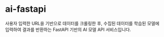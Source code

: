 # ai-fastapi
사용자 입력한 URL을 기반으로 데이터를 크롤링한 후, 수집된 데이터를 학습된 모델에 입력하여 결과를 반환하는 FastAPI 기반의 AI 모델 API 서비스입니다.
